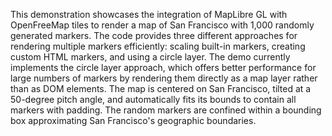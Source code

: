 This demonstration showcases the integration of MapLibre GL with OpenFreeMap tiles to render a map of San Francisco with 1,000 randomly generated markers. The code provides three different approaches for rendering multiple markers efficiently: scaling built-in markers, creating custom HTML markers, and using a circle layer. The demo currently implements the circle layer approach, which offers better performance for large numbers of markers by rendering them directly as a map layer rather than as DOM elements. The map is centered on San Francisco, tilted at a 50-degree pitch angle, and automatically fits its bounds to contain all markers with padding. The random markers are confined within a bounding box approximating San Francisco's geographic boundaries.

<!-- Generated from commit: 450728011c3a103bcd44b2f4440d3dcc56a651a6 -->